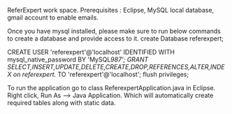 ReferExpert work space.
Prerequisites :
Eclipse, MySQL local database, gmail account to enable emails.

Once you have mysql installed, please make sure to run below commands to create a database and provide access to it.
create Database referexpert;

CREATE USER 'referexpert'@'localhost' IDENTIFIED WITH mysql_native_password BY 'MySQL*987';
GRANT SELECT,INSERT,UPDATE,DELETE,CREATE,DROP,REFERENCES,ALTER,INDEX on referexpert.* TO 'referexpert'@'localhost';
flush privileges;  

To run the application go to class ReferexpertApplication.java in Eclipse. Right click, Run As --> Java Application. Which will automatically create required tables along with static data.